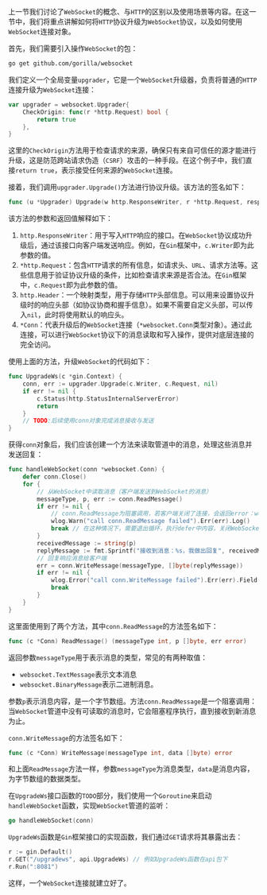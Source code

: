 上一节我们讨论了`WebSocket`的概念、与`HTTP`的区别以及使用场景等内容。在这一节中，我们将重点讲解如何将`HTTP`协议升级为`WebSocket`协议，以及如何使用`WebSocket`连接对象。

首先，我们需要引入操作`WebSocket`的包：

```sh
go get github.com/gorilla/websocket
```

我们定义一个全局变量`upgrader`，它是一个`WebSocket`升级器，负责将普通的`HTTP`连接升级为`WebSocket`连接：

```go
var upgrader = websocket.Upgrader{
	CheckOrigin: func(r *http.Request) bool {
		return true
	},
}
```

这里的`CheckOrigin`方法用于检查请求的来源，确保只有来自可信任的源才能进行升级，这是防范跨站请求伪造（`CSRF`）攻击的一种手段。在这个例子中，我们直接`return true`，表示接受任何来源的`WebSocket`连接。

接着，我们调用`upgrader.Upgrade()`方法进行协议升级。该方法的签名如下：

```go
func (u *Upgrader) Upgrade(w http.ResponseWriter, r *http.Request, responseHeader http.Header) (*Conn, error)
```

该方法的参数和返回值解释如下：

1. `http.ResponseWriter`：用于写入`HTTP`响应的接口。在`WebSocket`协议成功升级后，通过该接口向客户端发送响应。例如，在`Gin`框架中，`c.Writer`即为此参数的值。
2. `*http.Request`：包含`HTTP`请求的所有信息，如请求头、`URL`、请求方法等。这些信息用于验证协议升级的条件，比如检查请求来源是否合法。在`Gin`框架中，`c.Request`即为此参数的值。
3. `http.Header`：一个映射类型，用于存储`HTTP`头部信息。可以用来设置协议升级时的响应头部（如协议协商和握手信息）。如果不需要自定义头部，可以传入`nil`，此时将使用默认的响应头。
4. `*Conn`：代表升级后的`WebSocket`连接（`*websocket.Conn`类型对象）。通过此连接，可以进行`WebSocket`协议下的消息读取和写入操作，提供对底层连接的完全访问。

使用上面的方法，升级`WebSocket`的代码如下：

```go
func UpgradeWs(c *gin.Context) {
	conn, err := upgrader.Upgrade(c.Writer, c.Request, nil)
	if err != nil {
		c.Status(http.StatusInternalServerError)
        return
	}
    // TODO:后续使用conn对象完成消息接收与发送
}
```

获得`conn`对象后，我们应该创建一个方法来读取管道中的消息，处理这些消息并发送回复：

```go
func handleWebSocket(conn *websocket.Conn) {
	defer conn.Close()
	for {
		// 从WebSocket中读取消息（客户端发送到WebSocket的消息）
		messageType, p, err := conn.ReadMessage()
		if err != nil {
			// conn.ReadMessage为阻塞调用，若客户端关闭了连接，会返回error：websocket: close 1005 (no status)
			wlog.Warn("call conn.ReadMessage failed").Err(err).Log()
			break // 在这种情况下，需要退出循环，执行defer中内容，关闭WebSocket管道
		}
		receivedMessage := string(p)
		replyMessage := fmt.Sprintf("接收到消息：%s，我做出回复", receivedMessage)
		// 回复响应消息给客户端
		err = conn.WriteMessage(messageType, []byte(replyMessage))
		if err != nil {
			wlog.Error("call conn.WriteMessage failed").Err(err).Field("receivedMessage", receivedMessage).Log()
			break
		}
	}
}
```

这里面使用到了两个方法，其中`conn.ReadMessage`的方法签名如下：

```go
func (c *Conn) ReadMessage() (messageType int, p []byte, err error)
```

返回参数`messageType`用于表示消息的类型，常见的有两种取值：

- `websocket.TextMessage`表示文本消息
- `websocket.BinaryMessage`表示二进制消息。

参数`p`表示消息内容，是一个字节数组。方法`conn.ReadMessage`是一个阻塞调用：当`WebSocket`管道中没有可读取的消息时，它会阻塞程序执行，直到接收到新消息为止。

`conn.WriteMessage`的方法签名如下：

```go
func (c *Conn) WriteMessage(messageType int, data []byte) error
```

和上面`ReadMessage`方法一样，参数`messageType`为消息类型，`data`是消息内容，为字节数组的数据类型。

在`UpgradeWs`接口函数的`TODO`部分，我们使用一个`Goroutine`来启动`handleWebSocket`函数，实现`WebSocket`管道的监听：

```go
go handleWebSocket(conn)
```

`UpgradeWs`函数是`Gin`框架接口的实现函数，我们通过`GET`请求将其暴露出去：

```go
r := gin.Default()
r.GET("/upgradews", api.UpgradeWs) // 例如UpgradeWs函数在api包下
r.Run(":8081")
```

这样，一个`WebSocket`连接就建立好了。

